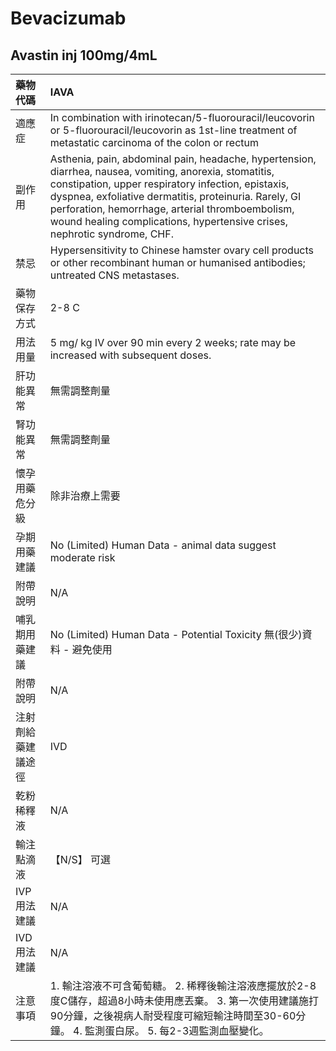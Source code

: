 # Bevacizumab

## Avastin inj 100mg/4mL

| 藥物代碼           | IAVA                                                                                                                                                                                                                                                                                                                                                   |
|:-------------------|:-------------------------------------------------------------------------------------------------------------------------------------------------------------------------------------------------------------------------------------------------------------------------------------------------------------------------------------------------------|
| 適應症             | In combination with irinotecan/5-fluorouracil/leucovorin or 5-fluorouracil/leucovorin as 1st-line treatment of metastatic carcinoma of the colon or rectum                                                                                                                                                                                             |
| 副作用             | Asthenia, pain, abdominal pain, headache, hypertension, diarrhea, nausea, vomiting, anorexia, stomatitis, constipation, upper respiratory infection, epistaxis, dyspnea, exfoliative dermatitis, proteinuria. Rarely, GI perforation, hemorrhage, arterial thromboembolism, wound healing complications, hypertensive crises, nephrotic syndrome, CHF. |
| 禁忌               | Hypersensitivity to Chinese hamster ovary cell products or other recombinant human or humanised antibodies; untreated CNS metastases.                                                                                                                                                                                                                  |
| 藥物保存方式       | 2-8 C                                                                                                                                                                                                                                                                                                                                                  |
| 用法用量           | 5 mg/ kg IV over 90 min every 2 weeks; rate may be increased with subsequent doses.                                                                                                                                                                                                                                                                    |
| 肝功能異常         | 無需調整劑量                                                                                                                                                                                                                                                                                                                                           |
| 腎功能異常         | 無需調整劑量                                                                                                                                                                                                                                                                                                                                           |
| 懷孕用藥危分級     | 除非治療上需要                                                                                                                                                                                                                                                                                                                                         |
| 孕期用藥建議       | No (Limited) Human Data - animal data suggest moderate risk                                                                                                                                                                                                                                                                                            |
| 附帶說明           | N/A                                                                                                                                                                                                                                                                                                                                                    |
| 哺乳期用藥建議     | No (Limited) Human Data - Potential Toxicity 無(很少)資料 - 避免使用                                                                                                                                                                                                                                                                                   |
| 附帶說明           | N/A                                                                                                                                                                                                                                                                                                                                                    |
| 注射劑給藥建議途徑 | IVD                                                                                                                                                                                                                                                                                                                                                    |
| 乾粉稀釋液         | N/A                                                                                                                                                                                                                                                                                                                                                    |
| 輸注點滴液         | 【N/S】 可選                                                                                                                                                                                                                                                                                                                                           |
| IVP 用法建議       | N/A                                                                                                                                                                                                                                                                                                                                                    |
| IVD 用法建議       | N/A                                                                                                                                                                                                                                                                                                                                                    |
| 注意事項           | 1. 輸注溶液不可含葡萄糖。 2. 稀釋後輸注溶液應擺放於2-8度C儲存，超過8小時未使用應丟棄。 3. 第一次使用建議施打90分鐘，之後視病人耐受程度可縮短輸注時間至30-60分鐘。 4. 監測蛋白尿。 5. 每2-3週監測血壓變化。                                                                                                                                             |

